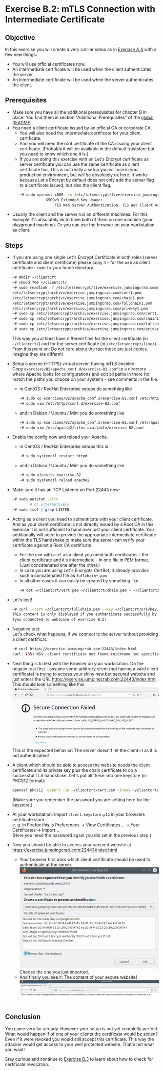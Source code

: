 # Exercise B.2: mTLS Connection with Intermediate Certificate

## Objective

In this exercise you will create a very similar setup as in [Exercise A.4](../A4/) with a few new things:
   * You will use official certificates now.
   * An intermediate certificate will be used when the client authenticates the server.
   * An intermediate certificate will be used when the server authenticates the client.

## Prerequisites

   * Make sure you have all the additional prerequisites for chapter B in place. You find them in section "Additional Prerequisites" of the [global README](../../../../).
   * You need a client certificate issued by an official CA or corporate CA.
      - You will also need the intermediate certificate for your client certificate.
      - And you will need the root certificate of the CA issuing your client certificate.
        (Probably it will be available in the default truststore but you need to know which one it is.)
      - If you are doing this exercise with an Let's Encrypt certificate as server certificate you can use the same certificate as client certificate too. This is not really a setup you will use in your production environment, but will be absolutely ok here. It works because Let's Encrypt by default does not only add the server flag to a certificate issued, but also the client flag.
        ```Bash
        ~# sudo openssl x509 -in /etc/letsencrypt/live/exercise.jumpingcrab.com/cert.pem -noout -text | grep -A1 "Extended Key Usage:"
                    X509v3 Extended Key Usage: 
                        TLS Web Server Authentication, TLS Web Client Authentication
        ```
   * Usually the client and the server run on different machines. For this example it's absolutely ok to have both of them on one machine (your playground machine). Or you can use the browser on your workstation as client.

## Steps

   * If you are using one single Let's Encrypt Certificate in both roles (server certificate and client certificate) please copy it - for the use as client certificate - over to your home directory.
     ```Bash
     ~# mkdir ~/clientcrt
     ~# chmod 700 ~/clientcrt/
     ~# sudo readlink -f /etc/letsencrypt/live/exercise.jumpingcrab.com/cert.pem /etc/letsencrypt/live/exercise.jumpingcrab.com/chain.pem /etc/letsencrypt/live/exercise.jumpingcrab.com/fullchain.pem /etc/letsencrypt/live/exercise.jumpingcrab.com/privkey.pem
     /etc/letsencrypt/archive/exercise.jumpingcrab.com/cert1.pem
     /etc/letsencrypt/archive/exercise.jumpingcrab.com/chain1.pem
     /etc/letsencrypt/archive/exercise.jumpingcrab.com/fullchain1.pem
     /etc/letsencrypt/archive/exercise.jumpingcrab.com/privkey1.pem
     ~# sudo cp /etc/letsencrypt/archive/exercise.jumpingcrab.com/cert1.pem ~/clientcrt/cert.pem
     ~# sudo cp /etc/letsencrypt/archive/exercise.jumpingcrab.com/chain1.pem ~/clientcrt/chain.pem
     ~# sudo cp /etc/letsencrypt/archive/exercise.jumpingcrab.com/fullchain1.pem ~/clientcrt/fullchain.pem
     ~# sudo cp /etc/letsencrypt/archive/exercise.jumpingcrab.com/privkey1.pem ~/clientcrt/privkey.pem
     ```
     This way you at least have different files for the client certificate (in `~/clientcrt/`) and for the server certificate (in `/etc/letsencrypt/live/`). From this point on: Do not care about the fact these are just copies. Imagine they are differnt!
   * Setup a secure (HTTPS) virtual server, having mTLS enabled:  
     Copy `exercises/B2/apache_conf.d/exercise-B2.conf` to a directory where Apache looks for configurations and edit all paths in there (to match the paths you choose on your system) - see comments in the file.
      * in CentOS / RedHat Enterprise setups do something like
        ```Bash
        ~# sudo cp exercises/B2/apache_conf.d/exercise-B2.conf /etc/httpd/conf.d/
        ~# sudo vim /etc/httpd/conf.d/exercise-B2.conf
        ```
      * and in Debian / Ubuntu / Mint you do something like
        ```Bash
        ~# sudo cp exercises/B2/apache_conf.d/exercise-B2.conf /etc/apache2/sites-available
        ~# sudo vim /etc/apache2/sites-available/exercise-B2.conf
        ```

   * Enable the config now and reload your Apache.
      * in CentOS / RedHat Enterprise setups this is
        ```Bash
        ~# sudo systemctl restart httpd
        ```
      * and in Debian / Ubuntu / Mint you do something like
        ```Bash
        ~# sudo a2ensite exercise-B2
        ~# sudo systemctl reload apache2
        ```

   * Make sure it has an TCP Listener on Port 22443 now:
     ```Bash
     ~# sudo netstat -pltn
             # or alternatively
     ~# sudo lsof | grep LISTEN
     ```

   * Acting as a client you need to authenticate with your client certificate. And as your client certificate is not directly issued by a Root CA in this exercise it is not sufficient to hand over just your client certificate. You additionally will need to provide the appropriate intermediate certificate within the TLS handshake to make sure the server can verify your certificate against a Root CA certificate.
       - For the use with `curl` as a client you need both certificates - the client certificate and it's intermediate - in one file in PEM format. (Just concatenated one after the other.)
       - In case you are using Let's Encrypts CertBot, it already provides such a concatenated file as `fullchain*.pem`
       - In all other cases it can easily be created by something like:
         ```Bash
         ~# cat ~/clientcrt/cert.pem ~/clientcrt/chain.pem > ~/clientcrt/fullchain.pem
         ```

   * Let's test!  
     ```Bash
     ~# curl --cert ~/clientcrt/fullchain.pem --key ~/clientcrt/privkey.pem https://exercise.jumpingcrab.com:22443/index.html
     This content is only displayed if you authenticate successfully by a client certificate!
     (you connected to webspace of exercise B.2)
     ```

   * Negative test:  
     Let's check what happens, if we connect to the server without providing a client certificat.
     ```Bash
     ~# curl https://exercise.jumpingcrab.com:22443/index.html
     curl: (35) NSS: client certificate not found (nickname not specified)
     ```

   * Next thing is to test with the Browser on your workstation. Do the negativ test first - assume some arbitrary client (not having a valid client certificate) is trying to access your shiny new but secured website and just enters the URL https://exercise.jumpingcrab.com:22443/index.html. This should look something like this  
     ![SSL_ERROR_HANDSHAKE_FAILURE_ALERT](images/client_not_accepted_in_tls_handshake.png "The client receives a SSL_ERROR_HANDSHAKE_FAILURE_ALERT")  
     This is the expected behavior: The server doesn't let the client in as it is not authenticated!

   * A client which should be able to access the website needs the client certificate and its private key plus the chain certificate to do a successful TLS handshake. Let's put all these into one keystore (in PKCS12 format):  
     ```Bash
     openssl pkcs12 -export -in ~/clientcrt/cert.pem -inkey ~/clientcrt/privkey.pem -certfile ~/clientcrt/chain.pem -out ~/clientcrt/client.keystore.p12
     ```
     (Make sure you remember the password you are setting here for the keystore.)

   * At your workstation: Import `client.keystore.p12` in your browsers certificate store.  
     e. g. in Firefox this is Preferences -> View Certificates... -> Your Certificates -> Import...  
     (Here you need the password again you did set in the previous step.)

   * Now you should be able to access your secured website at https://exercise.jumpingcrab.com:22443/index.html  
      - Your browser first asks which client certificate should be used to authenticate at the server.
        ![Client Certificate selection](images/client_certificate_selection.png "Client Certificate selection dialog")  
        Choose the one you just imported.
      - And finally you see it: The content of your secure website!  
        ![Content of the secure website](images/website.png "The content of the secure website is displayed.")

## Conclusion

You came very far already. However your setup is not yet completly perfect. What would happen if of one of your clients the certificate would be stolen? Even if it were revoked you would still accept this certificate. This way the attacker would get access to your well protected website. That's not what you want!

Stay curious and continue to [Exercise B.3](../B3/) to learn about how to check for certificate revocation.

